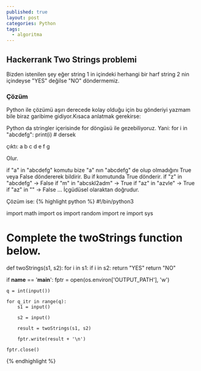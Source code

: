```yaml
---
published: true
layout: post
categories: Python
tags:
  - algoritma
---
```

## Hackerrank Two Strings problemi
Bizden istenilen şey eğer string 1 in içindeki herhangi bir harf string 2 nin içindeyse "YES" değilse "NO" döndermemiz.

### Çözüm
Python ile çözümü aşırı derecede kolay olduğu için bu gönderiyi yazmam bile biraz garibime gidiyor.Kısaca anlatmak gerekirse:

Python da stringler içerisinde for döngüsü ile gezebiliyoruz. Yani:
for i in "abcdefg":
	print(i) # dersek

çıktı:
a
b
c
d
e
f
g

Olur.

if "a" in "abcdefg" komutu bize "a" nın "abcdefg" de olup olmadığını True veya False döndererek bildirir. Bu if komutunda True dönderir.
if "z" in "abcdefg" -> False
if "m" in "abcskl2adm" -> True
if "az" in "azvle" -> True
if "az" in "" -> False 
... İçgüdüsel olaraktan doğrudur.

Çözüm ise:
{% highlight python %}
#!/bin/python3

import math
import os
import random
import re
import sys

# Complete the twoStrings function below.
def twoStrings(s1, s2):
    for i in s1:
        if i in s2:
            return "YES"
    return "NO"

if __name__ == '__main__':
    fptr = open(os.environ['OUTPUT_PATH'], 'w')

    q = int(input())

    for q_itr in range(q):
        s1 = input()

        s2 = input()

        result = twoStrings(s1, s2)

        fptr.write(result + '\n')

    fptr.close()
{% endhighlight %}



